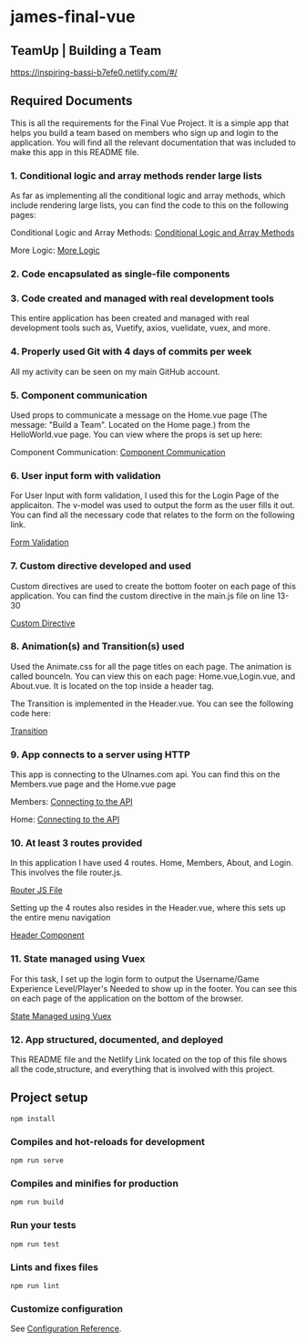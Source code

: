 # james-final-vue

## TeamUp | Building a Team 
https://inspiring-bassi-b7efe0.netlify.com/#/

## Required Documents
This is all the requirements for the Final Vue Project.
It is a simple app that helps you build a team based on members who sign up and login to the application. You will find all the relevant documentation that was included to make this app in this README file.

### 1. Conditional logic and array methods render large lists
As far as implementing all the conditional logic and array methods, which include rendering large lists, you can find the code to this on the following pages:

Conditional Logic and Array Methods: [Conditional Logic and Array Methods](https://github.com/jamesdesigns/james-final-vue/blob/master/src/views/Home.vue)

More Logic: [More Logic](https://github.com/jamesdesigns/james-final-vue/blob/master/src/views/Members.vue)



### 2. Code encapsulated as single-file components

### 3. Code created and managed with real development tools
This entire application has been created and managed with real development tools such as, Vuetify, axios, vuelidate, vuex, and more. 

### 4. Properly used Git with 4 days of commits per week
All my activity can be seen on my main GitHub account. 


### 5. Component communication
Used props to communicate a message on the Home.vue page (The message: "Build a Team". Located on the Home page.) from the HelloWorld.vue page. You can view where the props is set up here:

Component Communication: [Component Communication]()

### 6. User input form with validation
For User Input with form validation, I used this for the Login Page of the applicaiton.
The v-model was used to output the form as the user fills it out. You can find all the necessary code that relates to the form on the following link.

[Form Validation](https://github.com/jamesdesigns/james-final-vue/blob/master/src/views/Login.vue)

### 7. Custom directive developed and used
Custom directives are used to create the bottom footer on each page of this application. 
You can find the custom directive in the main.js file on line 13-30

[Custom Directive](https://github.com/jamesdesigns/james-final-vue/blob/master/src/main.js) 

### 8. Animation(s) and Transition(s) used
Used the Animate.css for all the page titles on each page. The animation is called bounceIn. You can view this on each page: Home.vue,Login.vue, and About.vue. It is located on the top inside a header tag.

The Transition is implemented in the Header.vue. You can see the following code here:

[Transition](https://github.com/jamesdesigns/james-final-vue/blob/master/src/components/Header.vue)

### 9. App connects to a server using HTTP
This app is connecting to the UInames.com api. You can find this on the Members.vue page and the Home.vue page

Members:
[Connecting to the API](https://github.com/jamesdesigns/james-final-vue/blob/master/src/views/Members.vue)

Home:
[Connecting to the API](https://github.com/jamesdesigns/james-final-vue/blob/master/src/views/Home.vue)

### 10. At least 3 routes provided
In this application I have used 4 routes. Home, Members, About, and Login.
This involves the file router.js. 

[Router JS File](https://github.com/jamesdesigns/james-final-vue/blob/master/src/router.js)

Setting up the 4 routes also resides in the Header.vue, where this sets up the entire menu navigation

[Header Component](https://github.com/jamesdesigns/james-final-vue/blob/master/src/components/Header.vue)

### 11. State managed using Vuex
For this task, I set up the login form to output the Username/Game Experience Level/Player's Needed to show up in the footer. You can see this on each page of the application on the bottom of the browser.

[State Managed using Vuex](https://github.com/jamesdesigns/james-final-vue/blob/master/src/store.js)

### 12. App structured, documented, and deployed
This README file and the Netlify Link located on the top of this file shows all the code,structure, and everything that is involved with this project.



## Project setup
```
npm install
```

### Compiles and hot-reloads for development
```
npm run serve
```

### Compiles and minifies for production
```
npm run build
```

### Run your tests
```
npm run test
```

### Lints and fixes files
```
npm run lint
```

### Customize configuration
See [Configuration Reference](https://cli.vuejs.org/config/).
